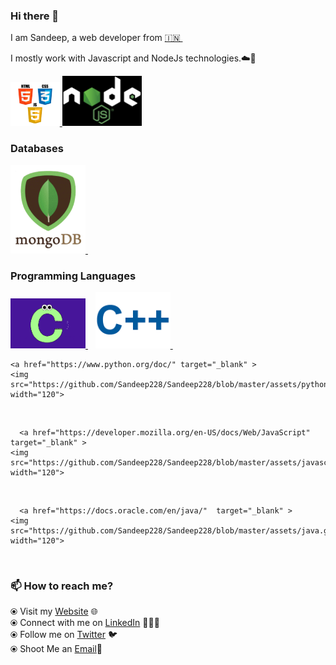 ### Hi there 👋

I am Sandeep, a web developer from [🇮🇳 ](https://en.wikipedia.org/wiki/India)&nbsp; 

I mostly work with  Javascript and NodeJs technologies.☁️🚀

<p>
<a href="https://www.w3.org/wiki/The_web_standards_model_-_HTML_CSS_and_JavaScript" target="_blank" >
     <img src="https://github.com/Sandeep228/Sandeep228/blob/master/assets/html-css-js.png" height="70" />
 </a>
 <a href="https://nodejs.org/en/docs/" target="_blank">
   <img src="https://github.com/Sandeep228/Sandeep228/blob/master/assets/nodejs.png" height="80"/>
 </a>
 </p>
 
 ### Databases
 <p>
  <a href="https://www.mongodb.com/" target="_blank" >
    <img src="https://github.com/Sandeep228/Sandeep228/blob/master/assets/mongo.gif" width="120">
  </a>&nbsp;&nbsp;
</p>

 ### Programming Languages
  <p>
   <a href="https://en.cppreference.com/w/c/language"  target="_blank" >
    <img src="https://github.com/Sandeep228/Sandeep228/blob/master/assets/c.png" width="120">
   </a>&nbsp;&nbsp;
  
   <a href="http://www.cplusplus.com/doc/tutorial/"  target="_blank" >
    <img src="https://github.com/Sandeep228/Sandeep228/blob/master/assets/c++.png" width="120">
   </a>&nbsp;&nbsp;
  
    <a href="https://www.python.org/doc/" target="_blank" >
    <img src="https://github.com/Sandeep228/Sandeep228/blob/master/assets/python.gif" width="120">
   </a>&nbsp;&nbsp;

      <a href="https://developer.mozilla.org/en-US/docs/Web/JavaScript"  target="_blank" >
    <img src="https://github.com/Sandeep228/Sandeep228/blob/master/assets/javascript.jpg" width="120">
   </a>&nbsp;&nbsp;
 
      <a href="https://docs.oracle.com/en/java/"  target="_blank" >
    <img src="https://github.com/Sandeep228/Sandeep228/blob/master/assets/java.gif" width="120">
   </a>&nbsp;&nbsp;
   
  </p>
 
### 📫 How to reach me? 

  ⦿ Visit my [Website]() 🌐 <br>
  ⦿ Connect with me on [LinkedIn](https://www.linkedin.com/in/sandeep-kumar-srivastava-8470ba171/) 👨🏻‍💻 <br>
  ⦿ Follow me on [Twitter](https://twitter.com/sd769113) 🐦 <br>
  ⦿ Shoot Me an [Email](mailto:sd769113@gmail.com)💌<br>
  

